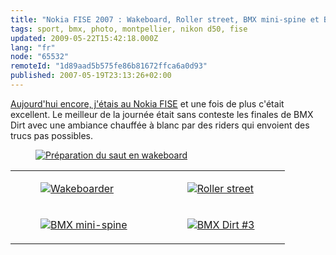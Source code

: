 ```yaml
---
title: "Nokia FISE 2007 : Wakeboard, Roller street, BMX mini-spine et BMX Dirt"
tags: sport, bmx, photo, montpellier, nikon d50, fise
updated: 2009-05-22T15:42:18.000Z
lang: "fr"
node: "65532"
remoteId: "1d89aad5b575fe86b81672ffca6a0d93"
published: 2007-05-19T23:13:26+02:00
---
```


[Aujourd'hui encore, j'étais au Nokia FISE](/post/nokia-fise-2007-le-jeudi-qualifications-wakeboard-et-training-bmx-dirt) et une fois de plus c'était excellent. Le meilleur de la journée était sans conteste les finales de BMX Dirt avec une ambiance chauffée à blanc par des riders qui envoient des trucs pas possibles.

<figure class="object-center"><a href="/images/preparation-du-saut-en-wakeboard.jpg"><img loading="lazy" src="/images/660x/preparation-du-saut-en-wakeboard.jpg" alt="Préparation du saut en wakeboard">
</a></figure>

<table class="table-centre"><tr><td><figure class="object-center"><a href="/images/wakeboarder.jpg"><img loading="lazy" src="/images/330x/wakeboarder.jpg" alt="Wakeboarder">
</a></figure></td>
<td><figure class="object-center"><a href="/images/roller-street.jpg"><img loading="lazy" src="/images/330x/roller-street.jpg" alt="Roller street">
</a></figure></td>
</tr>
<tr><td><figure class="object-center"><a href="/images/bmx-mini-spine.jpg"><img loading="lazy" src="/images/330x/bmx-mini-spine.jpg" alt="BMX mini-spine">
</a></figure></td>
<td><figure class="object-center"><a href="/images/bmx-dirt-3.jpg"><img loading="lazy" src="/images/330x/bmx-dirt-3.jpg" alt="BMX Dirt #3">
</a></figure></td>
</tr>

</table>

